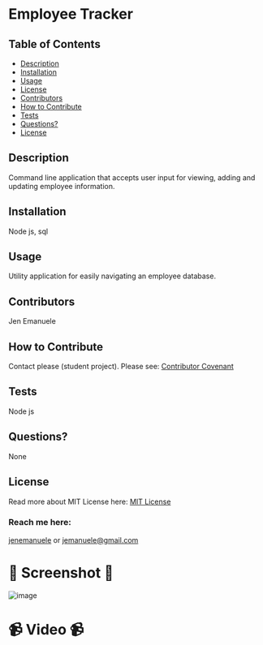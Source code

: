 # Employee Tracker
  ## Table of Contents
  * [Description](#description)
  * [Installation](#installation)
  * [Usage](#usage)
  * [License](#license)
  * [Contributors](#contributors)
  * [How to Contribute](#how-to-contribute)
  * [Tests](#tests)
  * [Questions?](#questions)
  * [License](#license)
  ## Description
  Command line application that accepts user input for viewing, adding and updating employee information.
  ## Installation
  Node js, sql
  ## Usage
  Utility application for easily navigating an employee database.
  ## Contributors
  Jen Emanuele
  ## How to Contribute
  Contact please (student project).
  Please see: [Contributor Covenant](https://www.contributor-covenant.org/)
  ## Tests
  Node js
  ## Questions?
  None
  ## License
  Read more about MIT License here:
  [MIT License](https://opensource.org/licenses/MIT)
  ### Reach me here:
  [jenemanuele](https://github.com/jenemanuele) 
  or jemanuele@gmail.com
  #  💜 Screenshot 💜 
  ![image](https://user-images.githubusercontent.com/91485484/152169252-c2f6ae07-534e-4e03-b089-8dbee5fa5e91.png)

  # 📹 Video 📹
  
  
